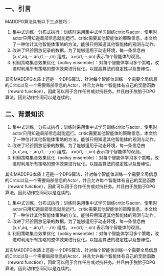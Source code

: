 ## 一、引言

MADDPG算法具有以下三点技巧：

1. 集中式训练，分布式执行：训练时采用集中式学习训练critic与actor，使用时actor只用知道局部信息就能运行。critic需要其他智能体的策略信息，本文给了一种估计其他智能体策略的方法，能够只用知道其他智能体的观测与动作。
2. 改进了经验回放记录的数据。为了能够适用于动态环境，每一条信息由 (x,x′,aq,⋯,an,r1,⋯,rn) 组成， x=(o1,⋯,on) 表示每个智能体的观测。
3. 利用策略集合效果优化（policy ensemble）：对每个智能体学习多个策略，改进时利用所有策略的整体效果进行优化。以提高算法的稳定性以及鲁棒性。

其实MADDPG本质上还是一个DPG算法，针对每个智能体训练一个需要全局信息的Critic以及一个需要局部信息的Actor，并且允许每个智能体有自己的奖励函数（reward function），因此可以用于合作任务或对抗任务。并且由于脱胎于DPG算法，因此动作空间可以是连续的。

## 二、背景知识

1. 集中式训练，分布式执行：训练时采用集中式学习训练critic与actor，使用时actor只用知道局部信息就能运行。critic需要其他智能体的策略信息，本文给了一种估计其他智能体策略的方法，能够只用知道其他智能体的观测与动作。
2. 改进了经验回放记录的数据。为了能够适用于动态环境，每一条信息由 (x,x′,aq,⋯,an,r1,⋯,rn) 组成， x=(o1,⋯,on) 表示每个智能体的观测。
3. 利用策略集合效果优化（policy ensemble）：对每个智能体学习多个策略，改进时利用所有策略的整体效果进行优化。以提高算法的稳定性以及鲁棒性。

其实MADDPG本质上还是一个DPG算法，针对每个智能体训练一个需要全局信息的Critic以及一个需要局部信息的Actor，并且允许每个智能体有自己的奖励函数（reward function），因此可以用于合作任务或对抗任务。并且由于脱胎于DPG算法，因此动作空间可以是连续的。

1. 集中式训练，分布式执行：训练时采用集中式学习训练critic与actor，使用时actor只用知道局部信息就能运行。critic需要其他智能体的策略信息，本文给了一种估计其他智能体策略的方法，能够只用知道其他智能体的观测与动作。
2. 改进了经验回放记录的数据。为了能够适用于动态环境，每一条信息由 (x,x′,aq,⋯,an,r1,⋯,rn) 组成， x=(o1,⋯,on) 表示每个智能体的观测。
3. 利用策略集合效果优化（policy ensemble）：对每个智能体学习多个策略，改进时利用所有策略的整体效果进行优化。以提高算法的稳定性以及鲁棒性。

其实MADDPG本质上还是一个DPG算法，针对每个智能体训练一个需要全局信息的Critic以及一个需要局部信息的Actor，并且允许每个智能体有自己的奖励函数（reward function），因此可以用于合作任务或对抗任务。并且由于脱胎于DPG算法，因此动作空间可以是连续的。
